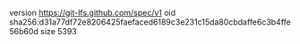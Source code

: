 version https://git-lfs.github.com/spec/v1
oid sha256:d31a77df72e8206425faefaced6189c3e231c15da80cbdaffe6c3b4ffe56b60d
size 5393
